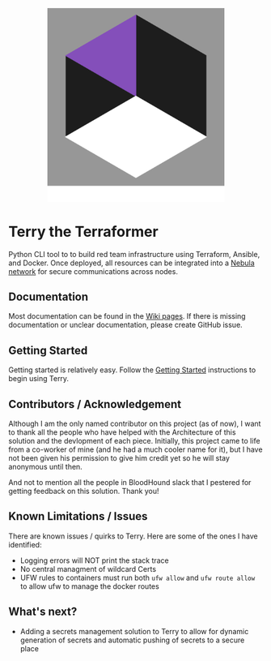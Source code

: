 
<p align="center">
  <img src="logos/terry_logo_basic_1000x1090_bg.png" width="350" title="Terry Logo">
</p>

# Terry the Terraformer

Python CLI tool to to build red team infrastructure using Terraform, Ansible, and Docker. Once deployed, all resources can be integrated into a [Nebula network](https://github.com/slackhq/nebula) for secure communications across nodes.

## Documentation

Most documentation can be found in the [Wiki pages](https://github.com/ezra-buckingham/terry-the-terraformer/wiki). If there is missing documentation or unclear documentation, please create GitHub issue.

## Getting Started

Getting started is relatively easy. Follow the [Getting Started](https://github.com/ezra-buckingham/terry-the-terraformer/wiki/Getting-Started) instructions to begin using Terry.

## Contributors / Acknowledgement

Although I am the only named contributor on this project (as of now), I want to thank all the people who have helped with the Architecture of this solution and the devlopment of each piece. Initially, this project came to life from a co-worker of mine (and he had a much cooler name for it), but I have not been given his permission to give him credit yet so he will stay anonymous until then.

And not to mention all the people in BloodHound slack that I pestered for getting feedback on this solution. Thank you!

## Known Limitations / Issues

There are known issues / quirks to Terry. Here are some of the ones I have identified:

* Logging errors will NOT print the stack trace
* No central managment of wildcard Certs
* UFW rules to containers must run both `ufw allow` and `ufw route allow` to allow ufw to manage the docker routes

## What's next?

* Adding a secrets management solution to Terry to allow for dynamic generation of secrets and automatic pushing of secrets to a secure place
